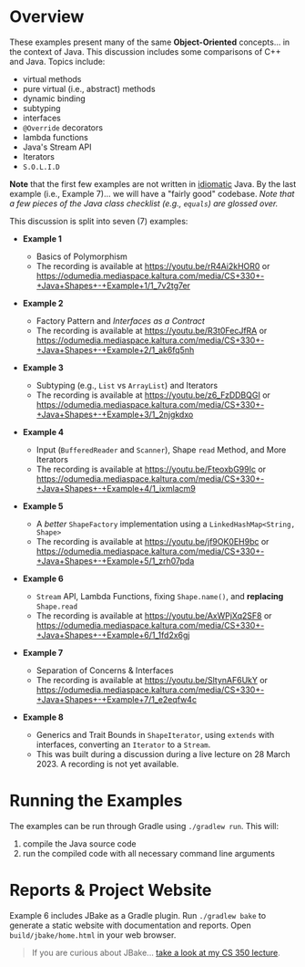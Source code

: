 # Overview

These examples present many of the same **Object-Oriented** concepts... in the
context of Java. This discussion includes some comparisons of C++ and Java.
Topics include:

  - virtual methods
  - pure virtual (i.e., abstract) methods
  - dynamic binding
  - subtyping
  - interfaces
  - `@Override` decorators
  - lambda functions
  - Java's Stream API
  - Iterators
  - `S.O.L.I.D`

**Note** that the first few examples are not written in
[idiomatic](http://www.merriam-webster.com/dictionary/idiomatic) Java. By the
last example (i.e., Example 7)... we will have a "fairly good" codebase. *Note
that a few pieces of the Java class checklist (e.g., `equals`) are glossed
over.*

This discussion is split into seven (7) examples:

  - **Example 1**
    - Basics of Polymorphism
    - The recording is available at <https://youtu.be/rR4Ai2kHOR0> or <https://odumedia.mediaspace.kaltura.com/media/CS+330+-+Java+Shapes+-+Example+1/1_7v2tg7er>

  - **Example 2**
    - Factory Pattern and *Interfaces as a Contract*
    - The recording is available at <https://youtu.be/R3t0FecJfRA> or <https://odumedia.mediaspace.kaltura.com/media/CS+330+-+Java+Shapes+-+Example+2/1_ak6fq5nh>

  - **Example 3**
    - Subtyping (e.g., `List` vs `ArrayList`) and Iterators
    - The recording is available at <https://youtu.be/z6_FzDDBQGI> or <https://odumedia.mediaspace.kaltura.com/media/CS+330+-+Java+Shapes+-+Example+3/1_2njgkdxo>

  - **Example 4** 
    - Input (`BufferedReader` and `Scanner`), Shape `read` Method, and More
      Iterators
    - The recording is available at <https://youtu.be/FteoxbG99Ic> or <https://odumedia.mediaspace.kaltura.com/media/CS+330+-+Java+Shapes+-+Example+4/1_ixmlacm9>

  - **Example 5**
    - A *better* `ShapeFactory` implementation using a `LinkedHashMap<String, Shape>`
    - The recording is available at <https://youtu.be/jf9OK0EH9bc> or <https://odumedia.mediaspace.kaltura.com/media/CS+330+-+Java+Shapes+-+Example+5/1_zrh07pda>

  - **Example 6**
    - `Stream` API, Lambda Functions, fixing `Shape.name()`, and **replacing**
      `Shape.read`
    - The recording is available at <https://youtu.be/AxWPjXq2SF8> or <https://odumedia.mediaspace.kaltura.com/media/CS+330+-+Java+Shapes+-+Example+6/1_1fd2x6gj>

  - **Example 7**
    - Separation of Concerns & Interfaces
    - The recording is available at <https://youtu.be/SltynAF6UkY> or <https://odumedia.mediaspace.kaltura.com/media/CS+330+-+Java+Shapes+-+Example+7/1_e2eqfw4c>

  - **Example 8**
    - Generics and Trait Bounds in `ShapeIterator`, using `extends` with
      interfaces, converting an `Iterator` to a `Stream`.
    - This was built during a discussion during a live lecture on 28 March
      2023. A recording is not yet available.


# Running the Examples

The examples can be run through Gradle using `./gradlew run`. This will:

  1. compile the Java source code
  2. run the compiled code with all necessary command line arguments


# Reports & Project Website

Example 6 includes JBake as a Gradle plugin. Run `./gradlew bake` to generate
a static website with documentation and reports. Open `build/jbake/home.html`
in your web browser.

> If you are curious about JBake... [take a look at my CS 350
> lecture](https://github.com/cstkennedy/cs350-examples/tree/master/Gradle-2-Reports).

